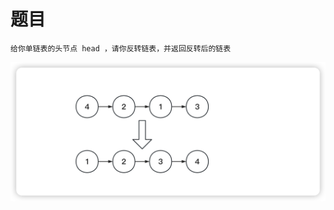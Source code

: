 <!--
 * @Date: 2023-03-09 15:32:39
 * @Author: Bruce
 * @Description: 
-->
# 题目

```
给你单链表的头节点 head ，请你反转链表，并返回反转后的链表
```

<img src="./../images/simple/206/206.png">
